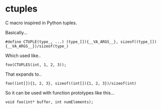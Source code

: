 # ctuples
C macro inspired in Python tuples.

Basically...

```
#define CTUPLE(type_, ...) (type_[]){__VA_ARGS__}, sizeof((type_[]){__VA_ARGS__})/sizeof(type_)
```

Which used like..

```
foo(CTUPLES(int, 1, 2, 3));
```

That expands to..

```
foo((int[]){1, 2, 3}, sizeof((int[]){1, 2, 3})/sizeof(int)
```

So it can be used with function prototypes like this...

```
void foo(int* buffer, int numElements);
```
